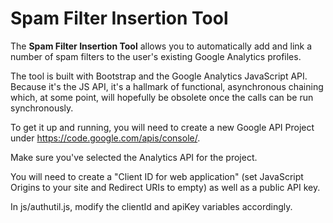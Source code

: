 # Spam Filter Insertion Tool

The **Spam Filter Insertion Tool** allows you to automatically add and link a number of spam filters to the user's existing Google Analytics profiles.

The tool is built with Bootstrap and the Google Analytics JavaScript API. Because it's the JS API, it's a hallmark of functional, asynchronous chaining which, at some point, will hopefully be obsolete once the calls can be run synchronously.

To get it up and running, you will need to create a new Google API Project under https://code.google.com/apis/console/.

Make sure you've selected the Analytics API for the project.

You will need to create a "Client ID for web application" (set JavaScript Origins to your site and Redirect URIs to empty) as well as a public API key.

In js/authutil.js, modify the clientId and apiKey variables accordingly.
